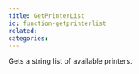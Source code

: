 ```yaml
---
title: GetPrinterList
id: function-getprinterlist
related:
categories:
---
```


Gets a string list of available printers.
